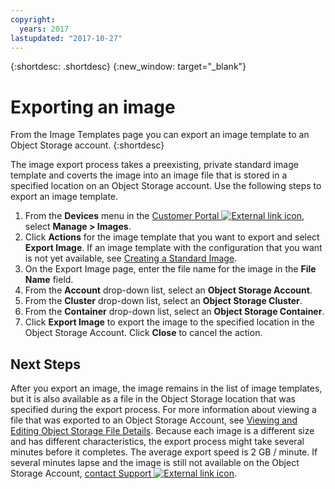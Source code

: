 ```yaml
---
copyright:
  years: 2017
lastupdated: "2017-10-27"
---
```


{:shortdesc: .shortdesc}
{:new_window: target="_blank"}

# Exporting an image

From the Image Templates page you can export an image template to an Object Storage account. 
{:shortdesc}

The image export process takes a preexisting, private standard image template and coverts the image into an 
image file that is stored in a specified location on an Object Storage account. Use the following steps to export an image template.

1. From the **Devices** menu in the [Customer Portal ![External link icon](../../icons/launch-glyph.svg "External link icon")](https://control.softlayer.com/), select **Manage > Images**.
2. Click **Actions** for the image template that you want to export and select **Export Image**. If an image template with the configuration that you want is not yet 
available, see [Creating a Standard Image](create-standard-image.html).
3. On the Export Image page, enter the file name for the image in the **File Name** field.
5. From the **Account** drop-down list, select an **Object Storage Account**.
6. From the **Cluster** drop-down list, select an **Object Storage Cluster**.
7. From the **Container** drop-down list, select an **Object Storage Container**.
8. Click **Export Image** to export the image to the specified location in the Object Storage Account. Click **Close** to cancel 
the action.

## Next Steps

After you export an image, the image remains in the list of image templates, but it is also available as a file in the Object Storage 
location that was specified during the export process. For more information about viewing a file that was
exported to an Object Storage Account, see [Viewing and Editing Object Storage File Details](/docs/infrastructure/objectstorage-swift/view-and-edit-object-storage-file-details.html). Because each image is a different size and has different characteristics, the export process might 
take several minutes before it completes. The average export speed is 2 GB / minute. If several minutes lapse and the image is still not 
available on the Object Storage Account, [contact Support ![External link icon](../../icons/launch-glyph.svg "External link icon")](https://knowledgelayer.softlayer.com/topic/support).

